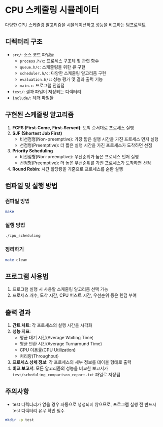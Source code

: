 # CPU 스케줄링 시뮬레이터

다양한 CPU 스케줄링 알고리즘을 시뮬레이션하고 성능을 비교하는 텀프로젝트

## 디렉터리 구조

- `src/`: 소스 코드 파일들
  - `process.h/c`: 프로세스 구조체 및 관련 함수
  - `queue.h/c`: 스케줄링을 위한 큐 구현
  - `scheduler.h/c`: 다양한 스케줄링 알고리즘 구현
  - `evaluation.h/c`: 성능 평가 및 결과 출력 기능
  - `main.c`: 프로그램 진입점
- `test/`: 결과 파일이 저장되는 디렉터리
- `include/`: 헤더 파일들

## 구현된 스케줄링 알고리즘

1. **FCFS (First-Come, First-Served)**: 도착 순서대로 프로세스 실행
2. **SJF (Shortest Job First)**
   - 비선점형(Non-preemptive): 가장 짧은 실행 시간을 가진 프로세스 먼저 실행
   - 선점형(Preemptive): 더 짧은 실행 시간을 가진 프로세스가 도착하면 선점
3. **Priority Scheduling**
   - 비선점형(Non-preemptive): 우선순위가 높은 프로세스 먼저 실행
   - 선점형(Preemptive): 더 높은 우선순위를 가진 프로세스가 도착하면 선점
4. **Round Robin**: 시간 할당량을 기준으로 프로세스를 순환 실행

## 컴파일 및 실행 방법

### 컴파일 방법

```bash
make
```

### 실행 방법

```bash
./cpu_scheduling
```

### 정리하기

```bash
make clean
```

## 프로그램 사용법

1. 프로그램 실행 시 사용할 스케줄링 알고리즘 선택 가능
2. 프로세스 개수, 도착 시간, CPU 버스트 시간, 우선순위 등은 렌덤 부여

## 출력 결과

1. **간트 차트**: 각 프로세스의 실행 시간을 시각화
2. **성능 지표**:
   - 평균 대기 시간(Average Waiting Time)
   - 평균 반환 시간(Average Turnaround Time)
   - CPU 이용률(CPU Utilization)
   - 처리량(Throughput)
3. **프로세스 상세 정보**: 각 프로세스의 세부 정보를 테이블 형태로 출력
4. **비교 보고서**: 모든 알고리즘의 성능을 비교한 보고서가 `test/scheduling_comparison_report.txt` 파일로 저장됨

## 주의사항

- test 디렉터리가 없을 경우 자동으로 생성되지 않으므로, 프로그램 실행 전 반드시 test 디렉터리 유무 확인 필수
```bash
mkdir -p test
```

